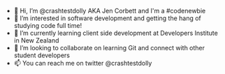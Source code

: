 - 👋 Hi, I’m @crashtestdolly AKA Jen Corbett and I'm a #codenewbie
- 👀 I’m interested in software development and getting the hang of studying code full time! 
- 🌱 I’m currently learning client side development at Developers Institute in New Zealand
- 💞️ I’m looking to collaborate on learning Git and connect with other student developers
- 📫 You can reach me on twitter @crashtestdolly 

<!---
crashtestdolly/crashtestdolly is a ✨ special ✨ repository because its `README.md` (this file) appears on your GitHub profile.
You can click the Preview link to take a look at your changes.
--->

